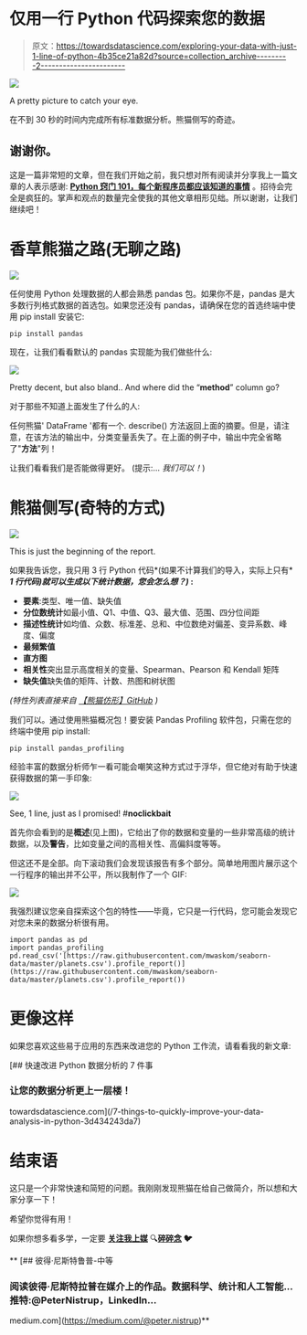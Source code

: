 # 仅用一行 Python 代码探索您的数据

> 原文：<https://towardsdatascience.com/exploring-your-data-with-just-1-line-of-python-4b35ce21a82d?source=collection_archive---------2----------------------->

![](img/b1b6e98b2a38280366f1b29305528218.png)

A pretty picture to catch your eye.

在不到 30 秒的时间内完成所有标准数据分析。熊猫侧写的奇迹。

## 谢谢你。

这是一篇非常短的文章，但在我们开始之前，我只想对所有阅读并分享我上一篇文章的人表示感谢: [**Python 窍门 101，每个新程序员都应该知道的事情**](/python-tricks-101-what-every-new-programmer-should-know-c512a9787022) 。招待会完全是疯狂的。掌声和观点的数量完全使我的其他文章相形见绌。所以谢谢，让我们继续吧！

# 香草熊猫之路(无聊之路)

![](img/57284b8b94942cdca9d2385e1e9632ce.png)

任何使用 Python 处理数据的人都会熟悉 pandas 包。如果你不是，pandas 是大多数行列格式数据的首选包。如果您还没有 pandas，请确保在您的首选终端中使用 pip install 安装它:

```
pip install pandas
```

现在，让我们看看默认的 pandas 实现能为我们做些什么:

![](img/9f0a179bf93957487735533cd8037dbb.png)

Pretty decent, but also bland.. And where did the “**method**” column go?

对于那些不知道上面发生了什么的人:

任何熊猫' DataFrame '都有一个. describe() 方法返回上面的摘要。但是，请注意，在该方法的输出中，分类变量丢失了。在上面的例子中，输出中完全省略了"**方法**"列！

让我们看看我们是否能做得更好。
(提示:… *我们可以！*)

# 熊猫侧写(奇特的方式)

![](img/874536d4c8235b9c912c05dbd3661e56.png)

This is just the beginning of the report.

如果我告诉您，我只用 3 行 Python 代码*(如果不计算我们的导入，实际上只有* ***1 行代码)就可以生成以下统计数据，您会怎么想？)* :**

*   **要素**:类型、唯一值、缺失值
*   **分位数统计**如最小值、Q1、中值、Q3、最大值、范围、四分位间距
*   **描述性统计**如均值、众数、标准差、总和、中位数绝对偏差、变异系数、峰度、偏度
*   **最频繁值**
*   **直方图**
*   **相关性**突出显示高度相关的变量、Spearman、Pearson 和 Kendall 矩阵
*   **缺失值**缺失值的矩阵、计数、热图和树状图

*(特性列表直接来自* [*【熊猫仿形】GitHub*](https://github.com/pandas-profiling/pandas-profiling) *)*

我们可以。通过使用熊猫概况包！要安装 Pandas Profiling 软件包，只需在您的终端中使用 pip install:

```
pip install pandas_profiling
```

经验丰富的数据分析师乍一看可能会嘲笑这种方式过于浮华，但它绝对有助于快速获得数据的第一手印象:

![](img/b8cb1307ff50c6c051dbf06d42c89f48.png)

See, 1 line, just as I promised! #**noclickbait**

首先你会看到的是**概述**(见上图)，它给出了你的数据和变量的一些非常高级的统计数据，以及**警告**，比如变量之间的高相关性、高偏斜度等等。

但这还不是全部。向下滚动我们会发现该报告有多个部分。简单地用图片展示这个一行程序的输出并不公平，所以我制作了一个 GIF:

![](img/d02534e40a0dd9d02ffd78e7834443a0.png)

我强烈建议您亲自探索这个包的特性——毕竟，它只是一行代码，您可能会发现它对您未来的数据分析很有用。

```
import pandas as pd
import pandas_profiling
pd.read_csv('[https://raw.githubusercontent.com/mwaskom/seaborn-data/master/planets.csv').profile_report()](https://raw.githubusercontent.com/mwaskom/seaborn-data/master/planets.csv').profile_report())
```

# 更像这样

如果您喜欢这些易于应用的东西来改进您的 Python 工作流，请看看我的新文章:

[](/7-things-to-quickly-improve-your-data-analysis-in-python-3d434243da7) [## 快速改进 Python 数据分析的 7 件事

### 让您的数据分析更上一层楼！

towardsdatascience.com](/7-things-to-quickly-improve-your-data-analysis-in-python-3d434243da7) 

# 结束语

这只是一个非常快速和简短的问题。我刚刚发现熊猫在给自己做简介，所以想和大家分享一下！

希望你觉得有用！

如果你想多看多学，一定要 [**关注我上媒**](https://medium.com/@peter.nistrup) 🔍**[**碎碎念**](https://twitter.com/peternistrup) 🐦**

**[](https://medium.com/@peter.nistrup) [## 彼得·尼斯特鲁普-中等

### 阅读彼得·尼斯特拉普在媒介上的作品。数据科学、统计和人工智能...推特:@PeterNistrup，LinkedIn…

medium.com](https://medium.com/@peter.nistrup)**